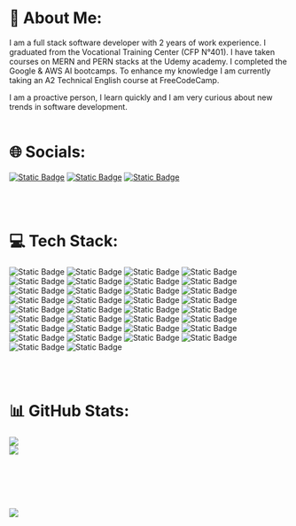# 💫 About Me:
I am a full stack software developer with 2 years of work experience. I graduated from the Vocational Training Center (CFP N°401). I have taken courses on MERN and PERN stacks at the Udemy academy. I completed the Google & AWS AI bootcamps. To enhance my knowledge I am currently taking an A2 Technical English course at FreeCodeCamp.

I am a proactive person, I learn quickly and I am very curious about new trends in software development.<br><br>


# 🌐 Socials:

[![Static Badge](https://img.shields.io/badge/linkedin-LinkedIn?style=for-the-badge&logo=linkedin&logoColor=%230A66C2&labelColor=black&color=black)](https://www.linkedin.com/in/kevin-perticarari-ayerdi/)
[![Static Badge](https://img.shields.io/badge/Instagram-instagram?style=for-the-badge&logo=instagram&logoColor=%23E4405F&labelColor=black&color=black)](https://www.instagram.com/kevin.ayerdi/)
[![Static Badge](https://img.shields.io/badge/x-x?style=for-the-badge&logo=x&labelColor=black&color=black)
](https://twitter.com/Ayerdikevin)



<br><br>
# 💻 Tech Stack:
![Static Badge](https://img.shields.io/badge/javascript-JavaScript?style=for-the-badge&logo=javascript&labelColor=black&color=black)
![Static Badge](https://img.shields.io/badge/html5-HTML5?style=for-the-badge&logo=html5&labelColor=black&color=black)
![Static Badge](https://img.shields.io/badge/css3-CSS3?style=for-the-badge&logo=css3&logoColor=blue&labelColor=black&color=black)
![Static Badge](https://img.shields.io/badge/bootstrap-Bootstrap?style=for-the-badge&logo=bootstrap&logoColor=violet&labelColor=black&color=black)
![Static Badge](https://img.shields.io/badge/react-React?style=for-the-badge&logo=react&logoColor=blue&labelColor=black&color=black)
![Static Badge](https://img.shields.io/badge/typescript-TypeScript?style=for-the-badge&logo=typescript&logoColor=blue&labelColor=black&color=black)
![Static Badge](https://img.shields.io/badge/nextjs-NextJS?style=for-the-badge&logo=next.js&logoColor=white&labelColor=black&color=black&link=nextdotjs)
![Static Badge](https://img.shields.io/badge/redux-Redux?style=for-the-badge&logo=redux&logoColor=violet&labelColor=black&color=black&link=nextdotjs)
![Static Badge](https://img.shields.io/badge/remix-Remix?style=for-the-badge&logo=remix&logoColor=white&labelColor=black&color=black)
![Static Badge](https://img.shields.io/badge/chakra-Chakra?style=for-the-badge&logo=chakraui&logoColor=white&labelColor=black&color=black)
![Static Badge](https://img.shields.io/badge/material-Material?style=for-the-badge&logo=mui&logoColor=white&labelColor=black&color=black)
![Static Badge](https://img.shields.io/badge/tailwind-TailwindCSS?style=for-the-badge&logo=tailwindcss&logoColor=blue&labelColor=black&color=black)
![Static Badge](https://img.shields.io/badge/shadcn-Shadcn?style=for-the-badge&logo=shadcnui&logoColor=white&labelColor=black&color=black)
![Static Badge](https://img.shields.io/badge/python-Python?style=for-the-badge&logo=python&logoColor=white&labelColor=black&color=black)
![Static Badge](https://img.shields.io/badge/java-Java?style=for-the-badge&logo=oracle&logoColor=%23F80000&labelColor=black&color=black)
![Static Badge](https://img.shields.io/badge/nodejs-NodeJS?style=for-the-badge&logo=node.js&logoColor=%235FA04E&labelColor=black&color=black)
![Static Badge](https://img.shields.io/badge/express-Express?style=for-the-badge&logo=express&logoColor=white&labelColor=black&color=black)
![Static Badge](https://img.shields.io/badge/strapi-Strapi?style=for-the-badge&logo=strapi&logoColor=%234945FF&labelColor=black&color=black)
![Static Badge](https://img.shields.io/badge/mongodb-MongoDB?style=for-the-badge&logo=mongodb&logoColor=%2347A248&labelColor=black&color=black)
![Static Badge](https://img.shields.io/badge/postgreSQL-PostgreSQL?style=for-the-badge&logo=postgresql&logoColor=%234169E1&labelColor=black&color=black)
![Static Badge](https://img.shields.io/badge/git-Git?style=for-the-badge&logo=git&logoColor=%23F05032&labelColor=black&color=black)
![Static Badge](https://img.shields.io/badge/github-GitHub?style=for-the-badge&logo=github&labelColor=black&color=black)
![Static Badge](https://img.shields.io/badge/postman-Postman?style=for-the-badge&logo=postman&logoColor=%23FF6C37&labelColor=black&color=black)
![Static Badge](https://img.shields.io/badge/jira-Jira?style=for-the-badge&logo=jira&logoColor=%230052CC&labelColor=black&color=black)
![Static Badge](https://img.shields.io/badge/cloudinary-Cloudinary?style=for-the-badge&logo=cloudinary&logoColor=%233448C5&labelColor=black&color=black)
![Static Badge](https://img.shields.io/badge/render-Render?style=for-the-badge&logo=render&labelColor=black&color=black)
![Static Badge](https://img.shields.io/badge/vsc-Vsc?style=for-the-badge&logo=visualstudiocode&logoColor=blue&labelColor=black&color=black)
![Static Badge](https://img.shields.io/badge/supabase-Supabase?style=for-the-badge&logo=supabase&logoColor=green&labelColor=black&color=black)
![Static Badge](https://img.shields.io/badge/vercel-Vercel?style=for-the-badge&logo=vercel&logoColor=white&labelColor=black&color=black)
![Static Badge](https://img.shields.io/badge/netlify-Netlify?style=for-the-badge&logo=netlify&logoColor=gyan&labelColor=black&color=black)
![Static Badge](https://img.shields.io/badge/firebase-Firebase?style=for-the-badge&logo=firebase&logoColor=yellow&labelColor=black&color=black)
![Static Badge](https://img.shields.io/badge/sequelize-Sequelize?style=for-the-badge&logo=sequelize&logoColor=blue&labelColor=black&color=black)
![Static Badge](https://img.shields.io/badge/zustand-Zustand?style=for-the-badge&logo=zustand&logoColor=yellow&labelColor=black&color=black)
![Static Badge](https://img.shields.io/badge/prisma-Prisma?style=for-the-badge&logo=prisma&logoColor=white&labelColor=black&color=black)










<br><br>
# 📊 GitHub Stats:
![](https://github-readme-streak-stats.herokuapp.com/?user=KAyerdi&theme=dark&hide_border=true)<br/>
![](https://github-readme-stats.vercel.app/api/top-langs/?username=KAyerdi&theme=dark&hide_border=true&include_all_commits=false&count_private=false&layout=compact)

<br><br>
---
[![](https://visitcount.itsvg.in/api?id=KAyerdi&icon=0&color=0)](https://visitcount.itsvg.in)

<!-- Proudly created with GPRM ( https://gprm.itsvg.in ) -->
